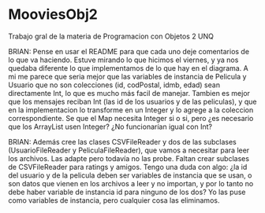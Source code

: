 # MooviesObj2
Trabajo gral de la materia de Programacion con Objetos 2 UNQ

BRIAN: Pense en usar el README para que cada uno deje comentarios de lo que va haciendo. Estuve mirando lo que hicimos el viernes, y ya nos quedaba diferente lo que implementamos de lo que hay en el diagrama. A mi me parece que seria mejor que las variables de instancia de Pelicula y Usuario que no son colecciones (id, codPostal, idmb, edad) sean directamente Int, lo que es mucho más facil de manejar. Tambien es mejor que los mensajes reciban Int (las id de los usuarios y de las peliculas), y que en la implementacion lo transforme en un Integer y lo agrege a la coleccion correspondiente. Se que el Map necesita Integer si o si, pero ¿es necesario que los ArrayList usen Integer? ¿No funcionarían igual con Int?

BRIAN: Además cree las clases CSVFileReader y dos de las subclases (UsuarioFileReader y PeliculaFileReader), que vamos a necesitar para leer los archivos. Las adapte pero todavía no las probe. Faltan crear subclases de CSVFileReader para ratings y amigos. Tengo una duda con algo: ¿la id del usuario y de la pelicula deben ser variables de instancia que se usan, o son datos que vienen en los archivos a leer y no importan, y por lo tanto no debe haber variable de instancia id para ninguno de los dos? Yo las puse como variables de instancia, pero cualquier cosa las eliminamos.
